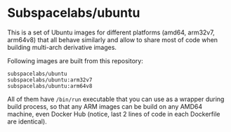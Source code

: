 # Subspacelabs/ubuntu
This is a set of Ubuntu images for different platforms (amd64, arm32v7, arm64v8) that all behave similarly and allow to share most of code when building multi-arch derivative images.

Following images are built from this repository:
```
subspacelabs/ubuntu
subspacelabs/ubuntu:arm32v7
subspacelabs/ubuntu:arm64v8
```

All of them have `/bin/run` executable that you can use as a wrapper during build process, so that any ARM images can be build on any AMD64 machine, even Docker Hub (notice, last 2 lines of code in each Dockerfile are identical).
